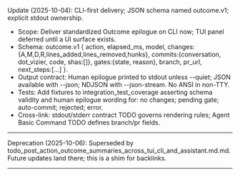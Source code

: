 Update (2025-10-04): CLI-first delivery; JSON schema named outcome.v1; explicit stdout ownership.

- Scope: Deliver standardized Outcome epilogue on CLI now; TUI panel deferred until a UI surface exists.
- Schema: outcome.v1 { action, elapsed_ms, model, changes:{A,M,D,R,lines_added,lines_removed,hunks}, commits:{conversation, dot_vizier, code, shas:[]}, gates:{state, reason}, branch, pr_url, next_steps:[...] }.
- Output contract: Human epilogue printed to stdout unless --quiet; JSON available with --json; NDJSON with --json-stream. No ANSI in non-TTY.
- Tests: Add fixtures to integration_test_coverage asserting schema validity and human epilogue wording for: no changes; pending gate; auto-commit; rejected; error.
- Cross-link: stdout/stderr contract TODO governs rendering rules; Agent Basic Command TODO defines branch/pr fields.

---

Deprecation (2025-10-06): Superseded by todo_post_action_outcome_summaries_across_tui_cli_and_assistant.md.md. Future updates land there; this is a shim for backlinks.

---

